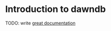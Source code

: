 # Introduction to dawndb

TODO: write [great documentation](http://jacobian.org/writing/what-to-write/)
